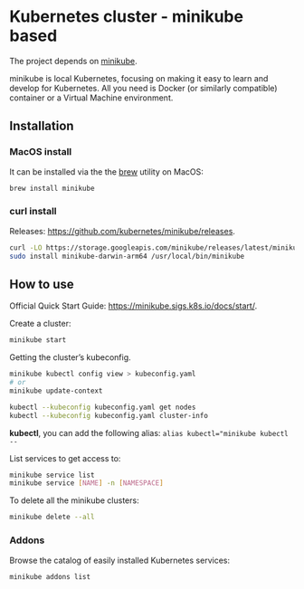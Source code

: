 # Kubernetes cluster - minikube based

The project depends on [minikube](https://minikube.sigs.k8s.io).

minikube is local Kubernetes, focusing on making it easy to learn and develop for Kubernetes.
All you need is Docker (or similarly compatible) container or a Virtual Machine environment.

## Installation

### MacOS install

It can be installed via the the [brew](https://brew.sh/) utility on MacOS:

```bash
brew install minikube
```

### curl install

Releases: <https://github.com/kubernetes/minikube/releases>.

```bash
curl -LO https://storage.googleapis.com/minikube/releases/latest/minikube-darwin-arm64
sudo install minikube-darwin-arm64 /usr/local/bin/minikube
```

## How to use

Official Quick Start Guide: <https://minikube.sigs.k8s.io/docs/start/>.

Create a cluster:

```bash
minikube start
```

Getting the cluster’s kubeconfig.

```bash
minikube kubectl config view > kubeconfig.yaml
# or
minikube update-context

kubectl --kubeconfig kubeconfig.yaml get nodes
kubectl --kubeconfig kubeconfig.yaml cluster-info
```

**kubectl**, you can add the following alias: `alias kubectl="minikube kubectl --`

List services to get access to:

```bash
minikube service list
minikube service [NAME] -n [NAMESPACE]
```

To delete all the minikube clusters:

```bash
minikube delete --all
```

### Addons

Browse the catalog of easily installed Kubernetes services:

```bash
minikube addons list
```

